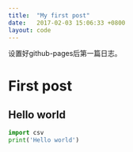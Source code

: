 ```yaml
---
title:  "My first post"
date:   2017-02-03 15:06:33 +0800
layout: code
---
```

设置好github-pages后第一篇日志。  

# First post

## Hello world
```python
import csv
print('Hello world')
```
